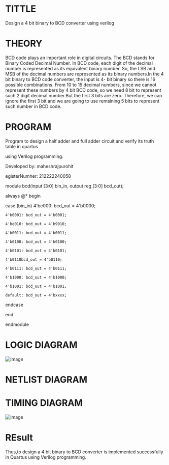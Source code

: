 # TITTLE
Design a 4 bit binary to BCD converter using verilog

# THEORY
BCD code plays an important role in digital circuits. The BCD stands for Binary Coded Decimal Number. In BCD code, each digit of the decimal number is represented as its equivalent binary number. So, the LSB and MSB of the decimal numbers are represented as its binary numbers.ln the 4 bit binary to BCD code converter, the input is 4- bit binary so there is 16 possible combinations. From 10 to 15 decimal numbers, since we cannot represent these numbers by 4 bit BCD code, so we need 8 bit to represent such 2 digit decimal number.But the first 3 bits are zero. Therefore, we can ignore the first 3 bit and we are going to use remaining 5 bits to represent such number in BCD code.

# PROGRAM
Program to design a half adder and full adder circuit and verify its truth table in quartus

using Verilog programming.

Developed by: maheshrajpurohit

egisterNumher: 212222240058

module bcd(input [3:0] bin_in, output reg [3:0] bcd_out);

always @* begin

case (bin_in) 4'be000: bcd_out = 4'b0000;
```
4'b0001: bcd_out = 4'b0001;

4'be010: bcd_out = 4'b9910;

4'b0011: bcd_out = 4'b0011;

4'b0100: bcd_out = 4'b0100;

4'b0101: bcd_out = 4'b0101;

4'b0110bcd_out = 4'b0110;

4'b0111: bcd_out = 4'b0111;

4'b1000: bcd_out = 4'b1000;

4'b1001: bcd_out = 4'b1001;

default: bcd_out = 4'bxxxx;
```
endcase

end

endmodule
# LOGIC DIAGRAM
![image](https://github.com/maheshrajpurohit18/Simulation-project--Digital-Electronics/assets/118749665/2ffe2bbc-af82-451e-9b10-e0a7bc00384c)


# NETLIST DIAGRAM

# TIMING DIAGRAM
![image](https://github.com/maheshrajpurohit18/Simulation-project--Digital-Electronics/assets/118749665/6f460c38-24ad-4b03-9651-c538e7d979cc)

# REsult
Thus,to design a 4 bit binary to BCD converter is implemented successfully in Quartus using Verilog programming.

